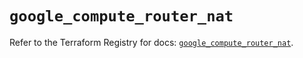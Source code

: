 # `google_compute_router_nat`

Refer to the Terraform Registry for docs: [`google_compute_router_nat`](https://registry.terraform.io/providers/hashicorp/google/6.18.1/docs/resources/compute_router_nat).
